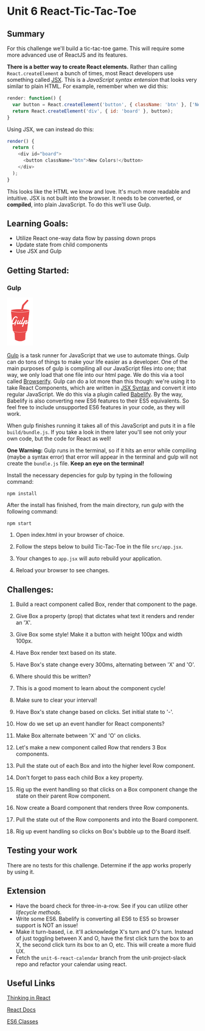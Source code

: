 # Unit 6 React-Tic-Tac-Toe

## Summary
For this challenge we'll build a tic-tac-toe game. This will require some more advanced use of ReactJS and its features.

**There is a better way to create React elements.** Rather than calling `React.createElement` a bunch of times, most React developers use something called [JSX](https://facebook.github.io/react/docs/jsx-in-depth.html). This is a *JavaScript syntax entension* that looks very similar to plain HTML. For example, remember when we did this:
```javascript
render: function() {
  var button = React.createElement('button', { className: 'btn' }, ['New ', 'Colors!']);
  return React.createElement('div', { id: 'board' }, button);
}
```
Using JSX, we can instead do this:
```javascript
render() {
  return (
    <div id="board">
      <button className="btn">New Colors!</button>
    </div>
  );
}
```
This looks like the HTML we know and love. It's much more readable and intuitive. JSX is not built into the browser. It needs to be converted, or **compiled**, into plain JavaScript. To do this we'll use Gulp.

## Learning Goals:
- Utilize React one-way data flow by passing down props
- Update state from child components
- Use JSX and Gulp

## Getting Started:


### Gulp
![gulp](gulp-js.jpg)

[Gulp](http://gulpjs.com/) is a task runner for JavaScript that we use to automate things. 
Gulp can do tons of things to make your life easier as a developer. One of the main purposes of gulp is compiling all our JavaScript files into one; that way, we only load that one file into our html page. We do this via a tool called [Browserify](http://browserify.org/).
Gulp can do a lot more than this though: we're using it to take React Components, which are written in [JSX Syntax](https://facebook.github.io/jsx/) and convert it into regular JavaScript. We do this via a plugin called [Babelify](https://babeljs.io/). By the way, Babelify is also converting new ES6 features to their ES5 equivalents. So feel free to include unsupported ES6 features in your code, as they will work.

When gulp finishes running it takes all of this JavaScript and puts it in a file `build/bundle.js`. If you take a look in there later you'll see not only your own code, but the code for React as well!

**One Warning:**
  Gulp runs in the terminal, so if it hits an error while compiling (maybe a syntax error) that error will appear in the terminal and gulp will not create the `bundle.js` file. **Keep an eye on the terminal!**

Install the necessary depencies for gulp by typing in the following command:
````
npm install
````
After the install has finished, from the main directory, run gulp with the following command:
```
npm start
```
1. Open index.html in your browser of choice.

1. Follow the steps below to build Tic-Tac-Toe in the file `src/app.jsx`.

1. Your changes to `app.jsx` will auto rebuild your application.

1. Reload your browser to see changes.


## Challenges:

1. Build a react component called Box, render that component to the page.

1. Give Box a property (prop) that dictates what text it renders and render an 'X'.

1. Give Box some style! Make it a button with height 100px and width 100px.
1. Have Box render text based on its state.

1. Have Box's state change every 300ms, alternating between 'X' and 'O'.
  1. Where should this be written?
  1. This is a good moment to learn about the component cycle!
  1. Make sure to clear your interval!

1. Have Box's state change based on clicks. Set initial state to '-'.
  1. How do we set up an event handler for React components?
  1. Make Box alternate between 'X' and 'O' on clicks.

1. Let's make a new component called Row that renders 3 Box components.

1. Pull the state out of each Box and into the higher level Row component.
  1. Don't forget to pass each child Box a key property.

1. Rig up the event handling so that clicks on a Box component change the
  state on their parent Row component.

1. Now create a Board component that renders three Row components.

1. Pull the state out of the Row components and into the Board component.

1. Rig up event handling so clicks on Box's bubble up to the Board itself.


## Testing your work
There are no tests for this challenge. Determine if the app works properly by using it.

## Extension
- Have the board check for three-in-a-row. See if you can utilize other *lifecycle methods.*
- Write some ES6. Babelify is converting all ES6 to ES5 so browser support is NOT an issue!
- Make it turn-based, i.e. it'll acknowledge X's turn and O's turn. Instead of just toggling between X and O, have the first click turn the box to an X, the second click turn its box to an O, etc. This will create a more fluid UX.
- Fetch the `unit-6-react-calendar` branch from the unit-project-slack repo and refactor your calendar using react.

## Useful Links
[Thinking in React](https://reactjs.org/docs/thinking-in-react.html)

[React Docs](https://facebook.github.io/react/docs/component-api.html)

[ES6
Classes](https://facebook.github.io/react/docs/reusable-components.html#es6-classes)
